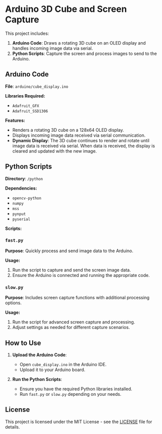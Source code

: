 # Arduino 3D Cube and Screen Capture

This project includes:
1. **Arduino Code**: Draws a rotating 3D cube on an OLED display and handles incoming image data via serial.
2. **Python Scripts**: Capture the screen and process images to send to the Arduino.

## Arduino Code

**File**: `arduino/cube_display.ino`

**Libraries Required:**
- `Adafruit_GFX`
- `Adafruit_SSD1306`

**Features:**
- Renders a rotating 3D cube on a 128x64 OLED display.
- Displays incoming image data received via serial communication.
- **Dynamic Display**: The 3D cube continues to render and rotate until image data is received via serial. When data is received, the display is cleared and updated with the new image.

## Python Scripts

**Directory**: `/python`

**Dependencies:**
- `opencv-python`
- `numpy`
- `mss`
- `pynput`
- `pyserial`

**Scripts:**

### `fast.py`

**Purpose**: Quickly process and send image data to the Arduino.

**Usage:**
1. Run the script to capture and send the screen image data.
2. Ensure the Arduino is connected and running the appropriate code.

### `slow.py`

**Purpose**: Includes screen capture functions with additional processing options.

**Usage:**
1. Run the script for advanced screen capture and processing.
2. Adjust settings as needed for different capture scenarios.

## How to Use

1. **Upload the Arduino Code**:
   - Open `cube_display.ino` in the Arduino IDE.
   - Upload it to your Arduino board.

2. **Run the Python Scripts**:
   - Ensure you have the required Python libraries installed.
   - Run `fast.py` or `slow.py` depending on your needs.

## License

This project is licensed under the MIT License - see the [LICENSE](LICENSE) file for details.
